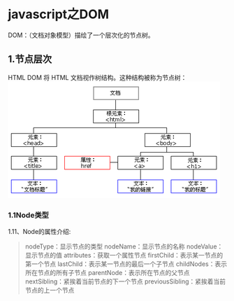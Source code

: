 # javascript之DOM
DOM：（文档对象模型）描绘了一个层次化的节点树。
## 1.节点层次
HTML DOM 将 HTML 文档视作树结构。这种结构被称为节点树：
![文档模型](./ct_htmltree.gif)
### 1.1Node类型
1.11、Node的属性介绍:
>nodeType：显示节点的类型
nodeName：显示节点的名称
nodeValue：显示节点的值
attributes：获取一个属性节点
firstChild：表示某一节点的第一个节点
lastChild：表示某一节点的最后一个子节点
childNodes：表示所在节点的所有子节点
parentNode：表示所在节点的父节点
nextSibling：紧挨着当前节点的下一个节点
previousSibling：紧挨着当前节点的上一个节点